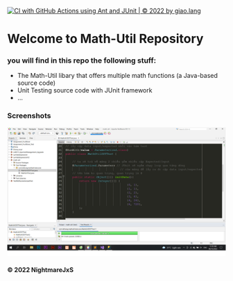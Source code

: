 [![CI with GitHub Actions using Ant and JUnit | © 2022 by giao.lang](https://github.com/NightmareJxS/math-util/actions/workflows/ci-junit.yml/badge.svg)](https://github.com/NightmareJxS/math-util/actions/workflows/ci-junit.yml)

# Welcome to Math-Util Repository
### you will find in this repo the following stuff:
* The Math-Util libary that offers multiple math functions (a Java-based source code)
* Unit Testing source code with JUnit framework
* ...


### Screenshots 
![DDT & TDD with JUnit](https://github.com/NightmareJxS/math-util/blob/main/images/DDT%20with%20JUnit.png)

#### © 2022 NightmareJxS